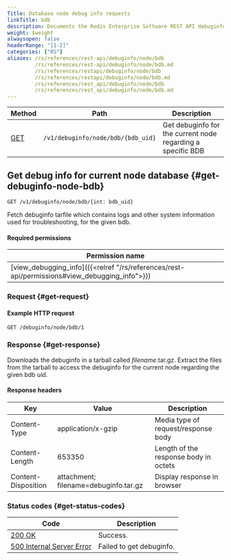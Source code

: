 ```yaml
---
Title: Database node debug info requests
linkTitle: bdb
description: Documents the Redis Enterprise Software REST API debuginfo/node/bdb requests.
weight: $weight
alwaysopen: false
headerRange: "[1-2]"
categories: ["RS"]
aliases: /rs/references/rest-api/debuginfo/node/bdb
         /rs/references/rest-api/debuginfo/node/bdb.md
         /rs/references/restapi/debuginfo/node/bdb
         /rs/references/restapi/debuginfo/node/bdb.md
         /rs/references/rest_api/debuginfo/node/bdb
         /rs/references/rest_api/debuginfo/node/bdb.md
---
```


| Method | Path | Description |
|--------|------|-------------|
| [GET](#get-debuginfo-node-bdb) | `/v1/debuginfo/node/bdb/{bdb_uid}` | Get debuginfo for the current node regarding a specific BDB |

## Get debug info for current node database {#get-debuginfo-node-bdb}

	GET /v1/debuginfo/node/bdb/{int: bdb_uid}

Fetch debuginfo tarfile which contains logs and other system
information used for troubleshooting, for the given bdb.

#### Required permissions

| Permission name |
|-----------------|
| [view_debugging_info]({{<relref "/rs/references/rest-api/permissions#view_debugging_info">}}) |

### Request {#get-request} 

#### Example HTTP request

	GET /debuginfo/node/bdb/1 

### Response {#get-response} 

Downloads the debuginfo in a tarball called _filename_.tar.gz. Extract the files from the tarball to access the debuginfo for the current node regarding the given bdb uid.

#### Response headers

| Key | Value | Description |
|-----|-------|-------------|
| Content-Type | application/x-gzip | Media type of request/response body |
| Content-Length | 653350 | Length of the response body in octets |
| Content-Disposition | attachment; filename=debuginfo.tar.gz | Display response in browser 

### Status codes {#get-status-codes} 

| Code | Description |
|------|-------------|
| [200 OK](http://www.w3.org/Protocols/rfc2616/rfc2616-sec10.html#sec10.2.1) | Success. |
| [500 Internal Server Error](http://www.w3.org/Protocols/rfc2616/rfc2616-sec10.html#sec10.5.1) | Failed to get debuginfo. |